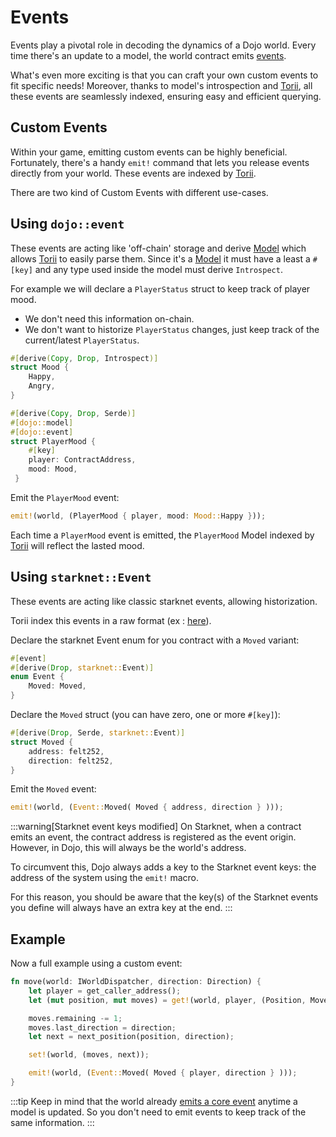 # Events

Events play a pivotal role in decoding the dynamics of a Dojo world. Every time there's an update to a model, the world contract emits [events](/framework/world/events).

What's even more exciting is that you can craft your own custom events to fit specific needs! Moreover, thanks to model's introspection and [Torii](/toolchain/torii), all these events are seamlessly indexed, ensuring easy and efficient querying.
<!-- TODO: add link about model's introspection. -->

## Custom Events

Within your game, emitting custom events can be highly beneficial. Fortunately, there's a handy `emit!` command that lets you release events directly from your world. These events are indexed by [Torii](/toolchain/torii).

There are two kind of Custom Events with different use-cases.

## Using `dojo::event`

These events are acting like 'off-chain' storage and derive [Model](/framework/models) which allows [Torii](/toolchain/torii) to easily parse them.
Since it's a [Model](/framework/models) it must have a least a `#[key]` and any type used inside the model must derive `Introspect`.

For example we will declare a `PlayerStatus` struct to keep track of player mood.

- We don't need this information on-chain.
- We don't want to historize `PlayerStatus` changes, just keep track of the current/latest `PlayerStatus`.

```rust
#[derive(Copy, Drop, Introspect)]
struct Mood {
    Happy,
    Angry,
}

#[derive(Copy, Drop, Serde)]
#[dojo::model]
#[dojo::event]
struct PlayerMood {
    #[key]
    player: ContractAddress,
    mood: Mood,
 }
```

Emit the `PlayerMood` event:

```rust
emit!(world, (PlayerMood { player, mood: Mood::Happy }));
```
Each time a `PlayerMood` event is emitted, the `PlayerMood` Model indexed by [Torii](/toolchain/torii) will reflect the lasted mood.

## Using `starknet::Event`

These events are acting like classic starknet events, allowing historization.

Torii index this events in a raw format (ex : [here](/toolchain/torii/graphql#susbcription-to-events)).

Declare the starknet Event enum for you contract with a `Moved` variant:

```rust
#[event]
#[derive(Drop, starknet::Event)]
enum Event {
    Moved: Moved,
}
```

Declare the `Moved` struct (you can have zero, one or more `#[key]`):

```rust
#[derive(Drop, Serde, starknet::Event)]
struct Moved {
    address: felt252,
    direction: felt252,
}
```

Emit the `Moved` event:

```rust
emit!(world, (Event::Moved( Moved { address, direction } )));
```

:::warning[Starknet event keys modified]
On Starknet, when a contract emits an event, the contract address is registered as the event origin. However, in Dojo, this will always be the world's address.

To circumvent this, Dojo always adds a key to the Starknet event keys: the address of the system using the `emit!` macro.

For this reason, you should be aware that the key(s) of the Starknet events you define will always have an extra key at the end.
:::

## Example

Now a full example using a custom event:

```rust
fn move(world: IWorldDispatcher, direction: Direction) {
    let player = get_caller_address();
    let (mut position, mut moves) = get!(world, player, (Position, Moves));

    moves.remaining -= 1;
    moves.last_direction = direction;
    let next = next_position(position, direction);

    set!(world, (moves, next));

    emit!(world, (Event::Moved( Moved { player, direction } )));
}
```

:::tip
Keep in mind that the world already [emits a core event](/framework/world/events) anytime a model is updated. So you don't need to emit events to keep track of the same information.
:::